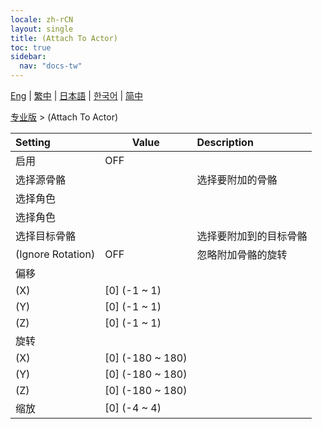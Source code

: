 ```yaml
---
locale: zh-rCN
layout: single
title: (Attach To Actor)
toc: true
sidebar:
  nav: "docs-tw"
---
```

[Eng](/dancexr/menu/2025.4/actor/attach_to_actor) | [繁中](/tw/dancexr/menu/2025.4/actor/attach_to_actor) | [日本語](/jp/dancexr/menu/2025.4/actor/attach_to_actor) | [한국어](/kr/dancexr/menu/2025.4/actor/attach_to_actor) | [简中](/zh/dancexr/menu/2025.4/actor/attach_to_actor)

[专业版](../menu#专业版) > (Attach To Actor)



| Setting | Value | Description |
| :--- | --- | :--- |
| 启用 | OFF | 
| 选择源骨骼 || 选择要附加的骨骼
| 选择角色 || 
| 选择角色 |  |  |
| 选择目标骨骼 || 选择要附加到的目标骨骼
| (Ignore Rotation) | OFF | 忽略附加骨骼的旋转
| 偏移 || 
| (X) | [0] (-1 ~ 1) | 
| (Y) | [0] (-1 ~ 1) | 
| (Z) | [0] (-1 ~ 1) | 
| 旋转 || 
| (X) | [0] (-180 ~ 180) | 
| (Y) | [0] (-180 ~ 180) | 
| (Z) | [0] (-180 ~ 180) | 
| 缩放 | [0] (-4 ~ 4) | 
